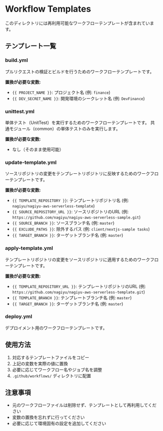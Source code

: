 # Workflow Templates

このディレクトリには再利用可能なワークフローテンプレートが含まれています。

## テンプレート一覧

### build.yml
プルリクエストの検証とビルドを行うためのワークフローテンプレートです。

**置換が必要な変数:**
- `{{ PROJECT_NAME }}`: プロジェクト名 (例: `finance`)
- `{{ DEV_SECRET_NAME }}`: 開発環境のシークレット名 (例: `DevFinance`)

### unittest.yml
単体テスト（UnitTest）を実行するためのワークフローテンプレートです。
共通モジュール（common）の単体テストのみを実行します。

**置換が必要な変数:**
- なし（そのまま使用可能）

### update-template.yml
ソースリポジトリの変更をテンプレートリポジトリに反映するためのワークフローテンプレートです。

**置換が必要な変数:**
- `{{ TEMPLATE_REPOSITORY }}`: テンプレートリポジトリ名 (例: `nagiyu/nagiyu-aws-serverless-template`)
- `{{ SOURCE_REPOSITORY_URL }}`: ソースリポジトリのURL (例: `https://github.com/nagiyu/nagiyu-aws-serverless-sample.git`)
- `{{ SOURCE_BRANCH }}`: ソースブランチ名 (例: `master`)
- `{{ EXCLUDE_PATHS }}`: 除外するパス (例: `client/nextjs-sample tasks`)
- `{{ TARGET_BRANCH }}`: ターゲットブランチ名 (例: `master`)

### apply-template.yml
テンプレートリポジトリの変更をソースリポジトリに適用するためのワークフローテンプレートです。

**置換が必要な変数:**
- `{{ TEMPLATE_REPOSITORY_URL }}`: テンプレートリポジトリのURL (例: `https://github.com/nagiyu/nagiyu-aws-serverless-template.git`)
- `{{ TEMPLATE_BRANCH }}`: テンプレートブランチ名 (例: `master`)
- `{{ TARGET_BRANCH }}`: ターゲットブランチ名 (例: `master`)

### deploy.yml
デプロイメント用のワークフローテンプレートです。

## 使用方法

1. 対応するテンプレートファイルをコピー
2. 上記の変数を実際の値に置換
3. 必要に応じてワークフロー名やジョブ名を調整
4. `.github/workflows/` ディレクトリに配置

## 注意事項

- 元のワークフローファイルは削除せず、テンプレートとして再利用してください
- 変数の置換を忘れずに行ってください
- 必要に応じて環境固有の設定を追加してください